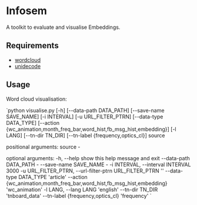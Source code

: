 # Infosem

A toolkit to evaluate and visualise Embeddings.

## Requirements

* [wordcloud](https://amueller.github.io/word_cloud/)
* [unidecode](https://pypi.org/project/Unidecode/)

## Usage

Word cloud visualisation:

`python visualise.py [-h] [--data-path DATA_PATH] [--save-name SAVE_NAME]
                     [-i INTERVAL] [-u URL_FILTER_PTRN] [--data-type DATA_TYPE]
                     [--action {wc_animation,month_freq_bar,word_hist,fb_msg_hist,embedding}]
                     [-l LANG] [--tn-dir TN_DIR]
                     [--tn-label {frequency,optics_cl}]
                     source

positional arguments:
  source                -

optional arguments:
  -h, --help            show this help message and exit
  --data-path DATA_PATH
                        -
  --save-name SAVE_NAME
                        -
  -i INTERVAL, --interval INTERVAL
                        3000
  -u URL_FILTER_PTRN, --url-filter-ptrn URL_FILTER_PTRN
                        ''
  --data-type DATA_TYPE
                        'article'
  --action {wc_animation,month_freq_bar,word_hist,fb_msg_hist,embedding}
                        'wc_animation'
  -l LANG, --lang LANG  'english'
  --tn-dir TN_DIR       'tnboard_data'
  --tn-label {frequency,optics_cl}
                        'frequency'
`